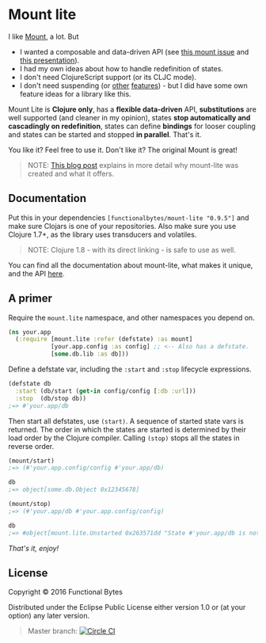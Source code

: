 # Mount lite

I like [Mount](https://github.com/tolitius/mount), a lot. But

* I wanted a composable and data-driven API (see [this mount issue](https://github.com/tolitius/mount/issues/19)
  and [this presentation](https://www.youtube.com/watch?v=3oQTSP4FngY)).
* I had my own ideas about how to handle redefinition of states.
* I don't need ClojureScript support (or its CLJC mode).
* I don't need suspending (or [other](https://github.com/tolitius/mount/issues/16)
  [features](https://github.com/tolitius/mount/blob/dc5c89b3e9a47601242fbc79846460812f81407d/src/mount/core.cljc#L301)) -
  but I did have some own feature ideas for a library like this.

Mount Lite is **Clojure only**, has a **flexible data-driven** API, **substitutions** are well supported
(and cleaner in my opinion), states **stop automatically and cascadingly on redefinition**, states can define **bindings**
for looser coupling and states can be started and stopped **in parallel**. That's it.

You like it? Feel free to use it. Don't like it? The original Mount is great!

> NOTE: [This blog post](http://www.functionalbytes.nl/clojure/mount/mount-lite/2016/02/11/mount-lite.html) explains in more detail why mount-lite was created and what it offers.

## Documentation

Put this in your dependencies `[functionalbytes/mount-lite "0.9.5"]` and make sure Clojars is one of your repositories.
Also make sure you use Clojure 1.7+, as the library uses transducers and volatiles.

> NOTE: Clojure 1.8 - with its direct linking - is safe to use as well.

You can find all the documentation about mount-lite, what makes it unique, and the API [here](http://aroemers.github.io/mount-lite/index.html).

## A primer

Require the `mount.lite` namespace, and other namespaces you depend on.

```clj
(ns your.app
  (:require [mount.lite :refer (defstate) :as mount]
            [your.app.config :as config] ;; <-- Also has a defstate.
            [some.db.lib :as db]))
```

Define a defstate var, including the `:start` and `:stop` lifecycle expressions.

```clj
(defstate db
  :start (db/start (get-in config/config [:db :url]))
  :stop  (db/stop db))
;=> #'your.app/db
```

Then start all defstates, use `(start)`.
A sequence of started state vars is returned.
The order in which the states are started is determined by their load order by the Clojure compiler.
Calling `(stop)` stops all the states in reverse order.

```clj
(mount/start)
;=> (#'your.app.config/config #'your.app/db)

db
;=> object[some.db.Object 0x12345678]

(mount/stop)
;=> (#'your.app/db #'your.app.config/config)

db
;=> #object[mount.lite.Unstarted 0x263571dd "State #'your.app/db is not started."]
```

*That's it, enjoy!*

## License

Copyright © 2016 Functional Bytes

Distributed under the Eclipse Public License either version 1.0 or (at
your option) any later version.

> Master branch: [![Circle CI](https://circleci.com/gh/aroemers/mount-lite/tree/master.svg?style=svg)](https://circleci.com/gh/aroemers/mount-lite/tree/master)
